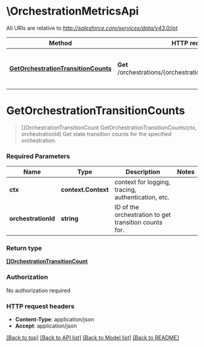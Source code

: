 # \OrchestrationMetricsApi

All URIs are relative to *http://salesforce.com/services/data/v43.0/iot*

Method | HTTP request | Description
------------- | ------------- | -------------
[**GetOrchestrationTransitionCounts**](OrchestrationMetricsApi.md#GetOrchestrationTransitionCounts) | **Get** /orchestrations/{orchestrationId}/metrics/transitions | Get state transition counts for the specified orchestration.


# **GetOrchestrationTransitionCounts**
> []OrchestrationTransitionCount GetOrchestrationTransitionCounts(ctx, orchestrationId)
Get state transition counts for the specified orchestration.



### Required Parameters

Name | Type | Description  | Notes
------------- | ------------- | ------------- | -------------
 **ctx** | **context.Context** | context for logging, tracing, authentication, etc.
  **orchestrationId** | **string**| ID of the orchestration to get transition counts for. | 

### Return type

[**[]OrchestrationTransitionCount**](OrchestrationTransitionCount.md)

### Authorization

No authorization required

### HTTP request headers

 - **Content-Type**: application/json
 - **Accept**: application/json

[[Back to top]](#) [[Back to API list]](../README.md#documentation-for-api-endpoints) [[Back to Model list]](../README.md#documentation-for-models) [[Back to README]](../README.md)

